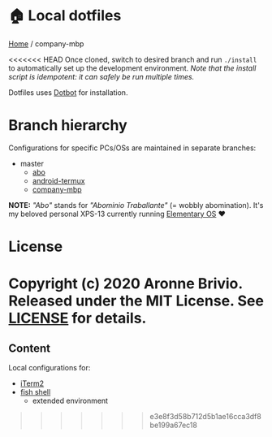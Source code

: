 # 🏠 Local dotfiles

[Home](https://github.com/aronnebrivio/dotfiles-local/tree/master) / company-mbp

<<<<<<< HEAD
Once cloned, switch to desired branch and run `./install` to automatically set up the development environment.
*Note that the install script is idempotent: it can safely be run multiple times.*

Dotfiles uses [Dotbot](https://github.com/anishathalye/dotbot) for installation.

# Branch hierarchy
Configurations for specific PCs/OSs are maintained in separate branches:

- master
  - [abo](https://github.com/aronnebrivio/dotfiles-local/tree/abo)
  - [android-termux](https://github.com/aronnebrivio/dotfiles-local/tree/android-termux)
  - [company-mbp](https://github.com/aronnebrivio/dotfiles-local/tree/company-mbp)

**NOTE:** *"Abo"* stands for *"Abominio Traballante"* (= wobbly abomination). It's my beloved personal XPS-13 currently running [Elementary OS](https://elementary.io/) ❤️

# License

Copyright (c) 2020 Aronne Brivio. Released under the MIT License. See [LICENSE](https://github.com/aronnebrivio/dotfiles-local/blob/master/LICENSE) for details.
=======
## Content
Local configurations for:
- [iTerm2](https://www.iterm2.com/)
- [fish shell](https://fishshell.com/)
  - extended environment
>>>>>>> e3e8f3d58b712d5b1ae16cca3df8be199a67ec18
